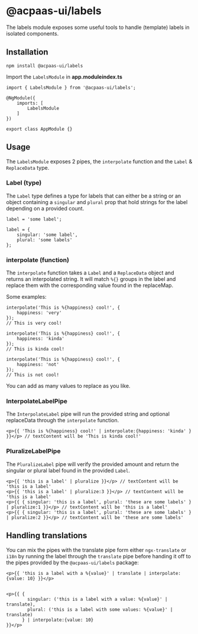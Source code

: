 # @acpaas-ui/labels
The labels module exposes some useful tools to handle (template) labels in isolated components.

## Installation
```
npm install @acpaas-ui/labels
```

Import the `LabelsModule` in **app.moduleindex.ts**
```
import { LabelsModule } from '@acpaas-ui/labels';

@NgModule({
    imports: [
        LabelsModule
    ]
})

export class AppModule {}
```

## Usage
The `LabelsModule` exposes 2 pipes, the `interpolate` function and the `Label` & `ReplaceData` type.

### Label (type)

The `Label` type defines a type for labels that can either be a string or an object containing a `singular` and `plural` prop that hold strings for the label depending on a provided count.

```
label = 'some label';

label = {
    singular: 'some label',
    plural: 'some labels'
};
```

### interpolate (function)

The `interpolate` function takes a `Label` and a `ReplaceData` object and returns an interpolated string. It will match `%{}` groups in the label and replace them with the corresponding value found in the replaceMap.

Some examples:
```
interpolate('This is %{happiness} cool!', {
    happiness: 'very'
});
// This is very cool!

interpolate('This is %{happiness} cool!', {
    happiness: 'kinda'
});
// This is kinda cool!

interpolate('This is %{happiness} cool!', {
    happiness: 'not'
});
// This is not cool!
```

You can add as many values to replace as you like.

### InterpolateLabelPipe

The `InterpolateLabel` pipe will run the provided string and optional replaceData through the `interpolate` function.
```
<p>{{ 'This is %{happiness} cool!' | interpolate:{happiness: 'kinda' } }}</p> // textContent will be 'This is kinda cool!'
```

### PluralizeLabelPipe

The `PluralizeLabel` pipe will verify the provided amount and return the singular or plural label found in the provided `Label`.

```
<p>{{ 'this is a label' | pluralize }}</p> // textContent will be 'this is a label'
<p>{{ 'this is a label' | pluralize:3 }}</p> // textContent will be 'this is a label'
<p>{{ { singular: 'this is a label', plural: 'these are some labels' } | pluralize:1 }}</p> // textContent will be 'this is a label'
<p>{{ { singular: 'this is a label', plural: 'these are some labels' } | pluralize:2 }}</p> // textContent will be 'these are some labels'
```

## Handling translations

You can mix the pipes with the translate pipe form either `ngx-translate` or `i18n` by running the label through the `translate` pipe before handing it off to the pipes provided by the `@acpaas-ui/labels` package:

```
<p>{{ 'this is a label with a %{value}' | translate | interpolate:{value: 10} }}</p>


<p>{{ {
        singular: ('this is a label with a value: %{value}' | translate),
        plural: ('this is a label with some values: %{value}' | translate)
      } | interpolate:{value: 10}
}}</p>
```
